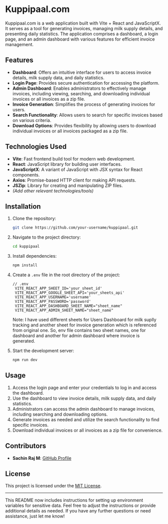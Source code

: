 # Kuppipaal.com

Kuppipaal.com is a web application built with Vite + React and JavaScriptX. It serves as a tool for generating invoices, managing milk supply details, and presenting daily statistics. The application comprises a dashboard, a login page, and an admin dashboard with various features for efficient invoice management.

## Features

- **Dashboard**: Offers an intuitive interface for users to access invoice details, milk supply data, and daily statistics.
- **Login Page**: Provides secure authentication for accessing the platform.
- **Admin Dashboard**: Enables administrators to effectively manage invoices, including viewing, searching, and downloading individual invoices or all invoices as a zip file.
- **Invoice Generation**: Simplifies the process of generating invoices for users.
- **Search Functionality**: Allows users to search for specific invoices based on various criteria.
- **Download Options**: Provides flexibility by allowing users to download individual invoices or all invoices packaged as a zip file.

## Technologies Used

- **Vite**: Fast frontend build tool for modern web development.
- **React**: JavaScript library for building user interfaces.
- **JavaScriptX**: A variant of JavaScript with JSX syntax for React components.
- **Axios**: Promise-based HTTP client for making API requests.
- **JSZip**: Library for creating and manipulating ZIP files.
- *(Add other relevant technologies/tools)*

## Installation

1. Clone the repository:

   ```bash
   git clone https://github.com/your-username/kuppipaal.git
   ```

2. Navigate to the project directory:

   ```bash
   cd kuppipaal
   ```

3. Install dependencies:

   ```bash
   npm install
   ```

4. Create a `.env` file in the root directory of the project:

   ```plaintext
   // .env
    VITE_REACT_APP_SHEET_ID='your_sheet_id'
    VITE_REACT_APP_GOOGLE_SHEET_API='your_sheets_api'
    VITE_REACT_APP_USERNAME='username'
    VITE_REACT_APP_PASSWORD='password'
    VITE_REACT_APP_DASHBOARD_SHEET_NAME="sheet_name"
    VITE_REACT_APP_ADMIN_SHEET_NAME="sheet_name"
   ```
    Note: I have used different sheets for Users Dashboard for milk suplly tracking and another sheet for invoice generation which is referenced from original one. So, env file contains two sheet names, one for dashboard and another for admin dashboard where invoice is generated.

5. Start the development server:

   ```bash
   npm run dev
   ```

## Usage

1. Access the login page and enter your credentials to log in and access the dashboard.
2. Use the dashboard to view invoice details, milk supply data, and daily statistics.
3. Administrators can access the admin dashboard to manage invoices, including searching and downloading options.
4. Generate invoices as needed and utilize the search functionality to find specific invoices.
5. Download individual invoices or all invoices as a zip file for convenience.

## Contributors

- **Sachin Raj M**: [GitHub Profile](https://github.com/sachin-raj-m)

## License

This project is licensed under the [MIT License](LICENSE).

---

This README now includes instructions for setting up environment variables for sensitive data. Feel free to adjust the instructions or provide additional details as needed. If you have any further questions or need assistance, just let me know!
